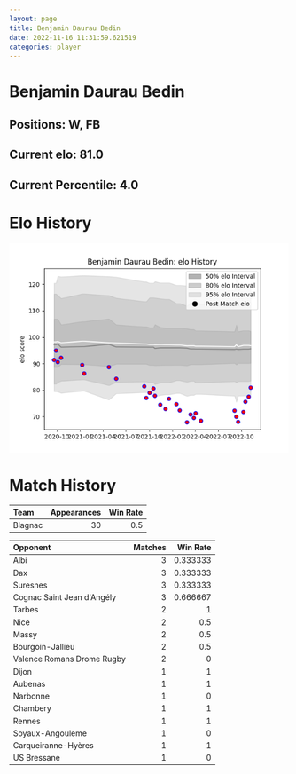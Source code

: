 ```yaml
---  
layout: page  
title: Benjamin Daurau Bedin  
date: 2022-11-16 11:31:59.621519  
categories: player  
---
```

# Benjamin Daurau Bedin

## Positions: W, FB

## Current elo: 81.0

## Current Percentile: 4.0

# Elo History


![elo history](history_BenjaminDaurauBedin.png)
# Match History


| Team    |   Appearances |   Win Rate |
|:--------|--------------:|-----------:|
| Blagnac |            30 |        0.5 |

| Opponent                   |   Matches |   Win Rate |
|:---------------------------|----------:|-----------:|
| Albi                       |         3 |   0.333333 |
| Dax                        |         3 |   0.333333 |
| Suresnes                   |         3 |   0.333333 |
| Cognac Saint Jean d'Angély |         3 |   0.666667 |
| Tarbes                     |         2 |   1        |
| Nice                       |         2 |   0.5      |
| Massy                      |         2 |   0.5      |
| Bourgoin-Jallieu           |         2 |   0.5      |
| Valence Romans Drome Rugby |         2 |   0        |
| Dijon                      |         1 |   1        |
| Aubenas                    |         1 |   1        |
| Narbonne                   |         1 |   0        |
| Chambery                   |         1 |   1        |
| Rennes                     |         1 |   1        |
| Soyaux-Angouleme           |         1 |   0        |
| Carqueiranne-Hyères        |         1 |   1        |
| US Bressane                |         1 |   0        |